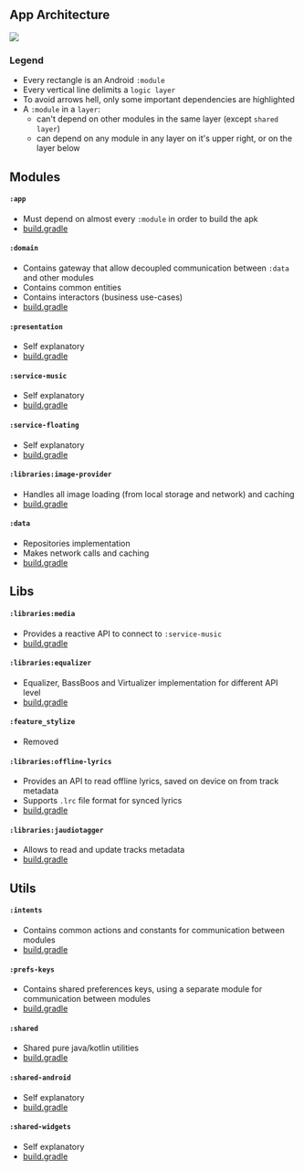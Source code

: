 ## App Architecture

<img src="https://github.com/ologe/canaree-music-player/blob/master/docs/images/app_architecture.jpg">

<br>

### Legend
- Every rectangle is an Android `:module`
- Every vertical line delimits a `logic layer`
- To avoid arrows hell, only some important dependencies are highlighted
- A `:module` in a `layer`:
    - can't depend on other modules in the same layer (except `shared layer`)
    - can depend on any module in any layer on it's upper right, or on the layer below

## Modules

#### `:app`
- Must depend on almost every `:module` in order to build the apk
- [build.gradle](https://github.com/ologe/canaree-music-player/blob/master/app/build.gradle)

#### `:domain`
- Contains gateway that allow decoupled communication between `:data` and other modules
- Contains common entities
- Contains interactors (business use-cases)
- [build.gradle](https://github.com/ologe/canaree-music-player/blob/master/domain/build.gradle)

#### `:presentation`
- Self explanatory
- [build.gradle](https://github.com/ologe/canaree-music-player/blob/master/presentation/build.gradle)

#### `:service-music`
- Self explanatory
- [build.gradle](https://github.com/ologe/canaree-music-player/blob/master/service-music/build.gradle)

#### `:service-floating`
- Self explanatory
- [build.gradle](https://github.com/ologe/canaree-music-player/blob/master/service-floating/build.gradle)

#### `:libraries:image-provider`
- Handles all image loading (from local storage and network) and caching
- [build.gradle](https://github.com/ologe/canaree-music-player/blob/master/libraries/image-provider/build.gradle)

#### `:data`
- Repositories implementation
- Makes network calls and caching
- [build.gradle](https://github.com/ologe/canaree-music-player/blob/master/data/build.gradle)

## Libs

#### `:libraries:media`
- Provides a reactive API to connect to `:service-music`
- [build.gradle](https://github.com/ologe/canaree-music-player/blob/master/libraries/media/build.gradle)

#### `:libraries:equalizer`
- Equalizer, BassBoos and Virtualizer implementation for different API level
- [build.gradle](https://github.com/ologe/canaree-music-player/blob/master/libraries/equalizer/build.gradle)

#### `:feature_stylize`
- Removed

#### `:libraries:offline-lyrics`
- Provides an API to read offline lyrics, saved on device on from track metadata
- Supports `.lrc` file format for synced lyrics
- [build.gradle](https://github.com/ologe/canaree-music-player/blob/master/libraries/offline-lyrics/build.gradle)

#### `:libraries:jaudiotagger`
- Allows to read and update tracks metadata
- [build.gradle](https://github.com/ologe/canaree-music-player/blob/master/libraries/jaudiotagger/build.gradle)

## Utils

#### `:intents`
- Contains common actions and constants for communication between modules
- [build.gradle](https://github.com/ologe/canaree-music-player/blob/master/intents/build.gradle)

#### `:prefs-keys`
- Contains shared preferences keys, using a separate module for communication between modules
- [build.gradle](https://github.com/ologe/canaree-music-player/blob/master/prefs-keys/build.gradle)

#### `:shared`
- Shared pure java/kotlin utilities
- [build.gradle](https://github.com/ologe/canaree-music-player/blob/master/shared/build.gradle)

#### `:shared-android`
- Self explanatory
- [build.gradle](https://github.com/ologe/canaree-music-player/blob/master/shared-android/build.gradle) 

#### `:shared-widgets`
- Self explanatory
- [build.gradle](https://github.com/ologe/canaree-music-player/blob/master/shared-widgets/build.gradle)
